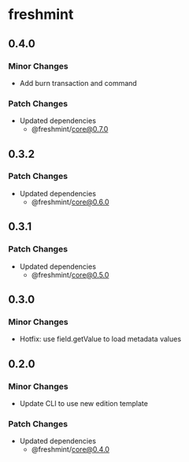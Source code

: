 # freshmint

## 0.4.0

### Minor Changes

- Add burn transaction and command

### Patch Changes

- Updated dependencies
  - @freshmint/core@0.7.0

## 0.3.2

### Patch Changes

- Updated dependencies
  - @freshmint/core@0.6.0

## 0.3.1

### Patch Changes

- Updated dependencies
  - @freshmint/core@0.5.0

## 0.3.0

### Minor Changes

- Hotfix: use field.getValue to load metadata values

## 0.2.0

### Minor Changes

- Update CLI to use new edition template

### Patch Changes

- Updated dependencies
  - @freshmint/core@0.4.0

